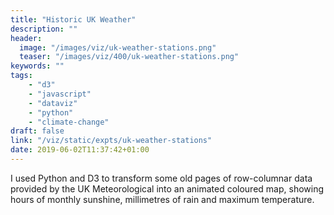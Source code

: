 ```yaml
---
title: "Historic UK Weather"
description: ""
header:
  image: "/images/viz/uk-weather-stations.png"
  teaser: "/images/viz/400/uk-weather-stations.png"
keywords: ""
tags:
    - "d3"
    - "javascript"
    - "dataviz"
    - "python"
    - "climate-change"
draft: false
link: "/viz/static/expts/uk-weather-stations"
date: 2019-06-02T11:37:42+01:00
---
```


I used Python and D3 to transform some old pages of row-columnar data provided by the UK
      Meteorological into an animated coloured map, showing hours of monthly sunshine,
      millimetres of rain and maximum temperature.
